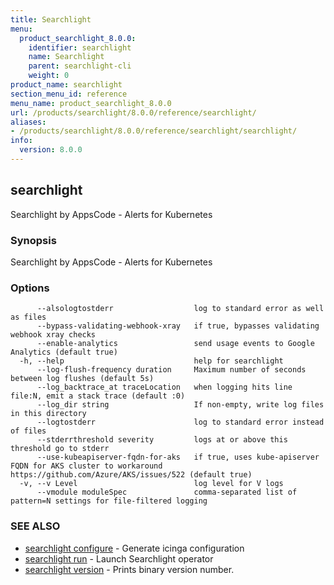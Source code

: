 ```yaml
---
title: Searchlight
menu:
  product_searchlight_8.0.0:
    identifier: searchlight
    name: Searchlight
    parent: searchlight-cli
    weight: 0
product_name: searchlight
section_menu_id: reference
menu_name: product_searchlight_8.0.0
url: /products/searchlight/8.0.0/reference/searchlight/
aliases:
- /products/searchlight/8.0.0/reference/searchlight/searchlight/
info:
  version: 8.0.0
---
```


## searchlight

Searchlight by AppsCode - Alerts for Kubernetes

### Synopsis

Searchlight by AppsCode - Alerts for Kubernetes

### Options

```
      --alsologtostderr                  log to standard error as well as files
      --bypass-validating-webhook-xray   if true, bypasses validating webhook xray checks
      --enable-analytics                 send usage events to Google Analytics (default true)
  -h, --help                             help for searchlight
      --log-flush-frequency duration     Maximum number of seconds between log flushes (default 5s)
      --log_backtrace_at traceLocation   when logging hits line file:N, emit a stack trace (default :0)
      --log_dir string                   If non-empty, write log files in this directory
      --logtostderr                      log to standard error instead of files
      --stderrthreshold severity         logs at or above this threshold go to stderr
      --use-kubeapiserver-fqdn-for-aks   if true, uses kube-apiserver FQDN for AKS cluster to workaround https://github.com/Azure/AKS/issues/522 (default true)
  -v, --v Level                          log level for V logs
      --vmodule moduleSpec               comma-separated list of pattern=N settings for file-filtered logging
```

### SEE ALSO

* [searchlight configure](/products/searchlight/8.0.0/reference/searchlight/searchlight_configure)	 - Generate icinga configuration
* [searchlight run](/products/searchlight/8.0.0/reference/searchlight/searchlight_run)	 - Launch Searchlight operator
* [searchlight version](/products/searchlight/8.0.0/reference/searchlight/searchlight_version)	 - Prints binary version number.



